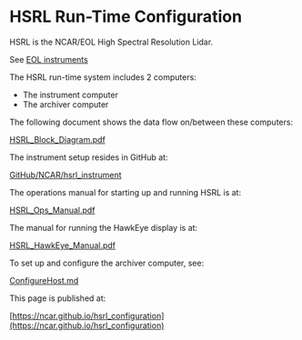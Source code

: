 # HSRL Run-Time Configuration

HSRL is the NCAR/EOL High Spectral Resolution Lidar.

See [EOL instruments](https://www.eol.ucar.edu/ground-based-airborne-remote-sensing-platforms)

The HSRL run-time system includes 2 computers:

* The instrument computer
* The archiver computer

The following document shows the data flow on/between these computers:

  [HSRL_Block_Diagram.pdf](./docs/HSRL_Block_Diagram.pdf)

The instrument setup resides in GitHub at:

  [GitHub/NCAR/hsrl_instrument](https://github.com/NCAR/hsrl_instrument)

The operations manual for starting up and running HSRL is at:

  [HSRL_Ops_Manual.pdf](./docs/HSRL_Ops_Manual.pdf)

The manual for running the HawkEye display is at:

  [HSRL_HawkEye_Manual.pdf](./docs/HSRL_HawkEye_Manual.pdf)

To set up and configure the archiver computer, see:

  [ConfigureHost.md](./docs/ConfigureHost.md)

This page is published at:

  [https://ncar.github.io/hsrl_configuration](https://ncar.github.io/hsrl_configuration)

